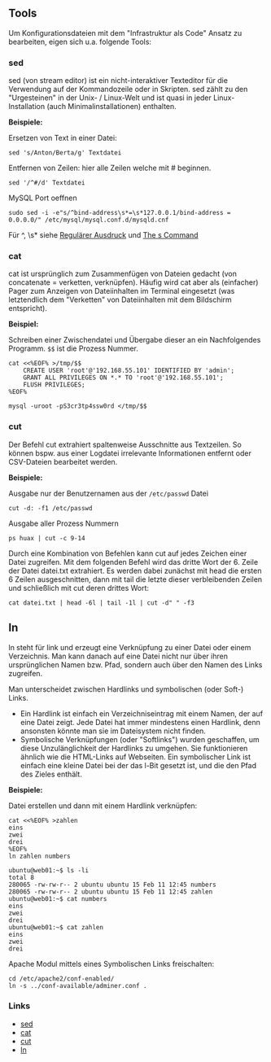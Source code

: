 Tools
-----

Um Konfigurationsdateien mit dem "Infrastruktur als Code" Ansatz zu bearbeiten, eigen sich u.a. folgende Tools:


### sed

sed (von stream editor) ist ein nicht-interaktiver Texteditor für die Verwendung auf der Kommandozeile oder in Skripten. sed zählt zu den "Urgesteinen" in der Unix- / Linux-Welt und ist quasi in jeder Linux-Installation (auch Minimalinstallationen) enthalten.

**Beispiele:**

Ersetzen von Text in einer Datei:

    sed 's/Anton/Berta/g' Textdatei 

Entfernen von Zeilen: hier alle Zeilen welche mit # beginnen.

    sed '/^#/d' Textdatei 

MySQL Port oeffnen

    sudo sed -i -e"s/^bind-address\s*=\s*127.0.0.1/bind-address = 0.0.0.0/" /etc/mysql/mysql.conf.d/mysqld.cnf

Für ^, \s* siehe [Regulärer Ausdruck](https://de.wikipedia.org/wiki/Regul%C3%A4rer_Ausdruck#Regul.C3.A4re_Ausdr.C3.BCcke_in_der_Praxis) und [The s Command](https://www.gnu.org/software/sed/manual/html_node/The-_0022s_0022-Command.html)

### cat

cat ist ursprünglich zum Zusammenfügen von Dateien gedacht (von concatenate = verketten, verknüpfen). Häufig wird cat aber als (einfacher) Pager zum Anzeigen von Dateiinhalten im Terminal eingesetzt (was letztendlich dem "Verketten" von Dateiinhalten mit dem Bildschirm entspricht).

**Beispiel:**

Schreiben einer Zwischendatei und Übergabe dieser an ein Nachfolgendes Programm. `$$` ist die Prozess Nummer.

	cat <<%EOF% >/tmp/$$
		CREATE USER 'root'@'192.168.55.101' IDENTIFIED BY 'admin';
		GRANT ALL PRIVILEGES ON *.* TO 'root'@'192.168.55.101';
		FLUSH PRIVILEGES;
	%EOF%
	
	mysql -uroot -pS3cr3tp4ssw0rd </tmp/$$

### cut

Der Befehl cut extrahiert spaltenweise Ausschnitte aus Textzeilen. So können bspw. aus einer Logdatei irrelevante Informationen entfernt oder CSV-Dateien bearbeitet werden.

**Beispiele:**

Ausgabe nur der Benutzernamen aus der `/etc/passwd` Datei

    cut -d: -f1 /etc/passwd 
    
Ausgabe aller Prozess Nummern

    ps huax | cut -c 9-14 
    
Durch eine Kombination von Befehlen kann cut auf jedes Zeichen einer Datei zugreifen. Mit dem folgenden Befehl wird das dritte Wort der 6. Zeile der Datei datei.txt extrahiert. Es werden dabei zunächst mit head die ersten 6 Zeilen ausgeschnitten, dann mit tail die letzte dieser verbleibenden Zeilen und schließlich mit cut deren drittes Wort:
    
    cat datei.txt | head -6l | tail -1l | cut -d" " -f3

## ln

ln steht für link und erzeugt eine Verknüpfung zu einer Datei oder einem Verzeichnis. Man kann danach auf eine Datei nicht nur über ihren ursprünglichen Namen bzw. Pfad, sondern auch über den Namen des Links zugreifen. 

Man unterscheidet zwischen Hardlinks und symbolischen (oder Soft-) Links. 
* Ein Hardlink ist einfach ein Verzeichniseintrag mit einem Namen, der auf eine Datei zeigt. Jede Datei hat immer mindestens einen Hardlink, denn ansonsten könnte man sie im Dateisystem nicht finden.
* Symbolische Verknüpfungen (oder "Softlinks") wurden geschaffen, um diese Unzulänglichkeit der Hardlinks zu umgehen. Sie funktionieren ähnlich wie die HTML-Links auf Webseiten. Ein symbolischer Link ist einfach eine kleine Datei bei der das l-Bit gesetzt ist, und die den Pfad des Zieles enthält.

**Beispiele:**

Datei erstellen und dann mit einem Hardlink verknüpfen:

	cat <<%EOF% >zahlen
	eins
	zwei
	drei
	%EOF%
	ln zahlen numbers
	
	ubuntu@web01:~$ ls -li
	total 8
	280065 -rw-rw-r-- 2 ubuntu ubuntu 15 Feb 11 12:45 numbers
	280065 -rw-rw-r-- 2 ubuntu ubuntu 15 Feb 11 12:45 zahlen
	ubuntu@web01:~$ cat numbers
	eins
	zwei
	drei
	ubuntu@web01:~$ cat zahlen
	eins
	zwei
	drei
	
Apache Modul mittels eines Symbolischen Links freischalten:

    cd /etc/apache2/conf-enabled/
    ln -s ../conf-available/adminer.conf .

### Links

* [sed](https://wiki.ubuntuusers.de/sed/)
* [cat](https://wiki.ubuntuusers.de/cat/)
* [cut](https://wiki.ubuntuusers.de/cut/)
* [ln](https://wiki.ubuntuusers.de/ln/)
